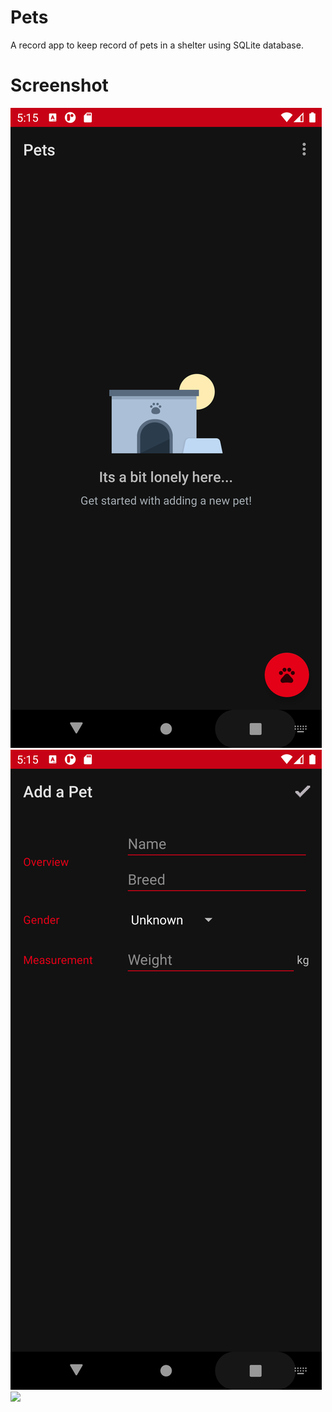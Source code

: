 # Pets
A record app to keep record of pets in a shelter using SQLite database.

# Screenshot
<img src="/Screenshots/sc1.png"></img>
<img src="/Screenshots/sc2.png"></img>
<img src="/Screenshots/sc3.png"></img>


